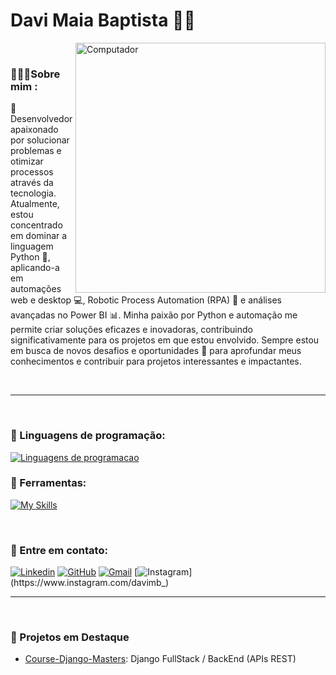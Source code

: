 # Davi Maia Baptista 🧑‍💻

<img src="https://raw.githubusercontent.com/MicaelliMedeiros/micaellimedeiros/master/image/computer-illustration.png" min-width="400px" max-width="400px" width="400px" align="right" alt="Computador">

<br>

### 👨🏻‍💻Sobre mim :
🌟 Desenvolvedor apaixonado por solucionar problemas e otimizar processos através da tecnologia. Atualmente, estou concentrado em dominar a linguagem Python 🐍, aplicando-a em automações web e desktop 💻, Robotic Process Automation (RPA) 🤖 e análises avançadas no Power BI 📊. Minha paixão por Python e automação me permite criar soluções eficazes e inovadoras, contribuindo significativamente para os projetos em que estou envolvido. Sempre estou em busca de novos desafios e oportunidades 🚀 para aprofundar meus conhecimentos e contribuir para projetos interessantes e impactantes.

<br>
<hr>
<br>

### 👾 Linguagens de programação:
[![Linguagens de programacao](https://skillicons.dev/icons?i=py,cpp,js)](https://skillicons.dev)

### 💼 Ferramentas:
[![My Skills](https://skillicons.dev/icons?i=vscode,git,github)](https://skillicons.dev)

<br>

### 💌 Entre em contato:
[![Linkedin](https://img.shields.io/badge/-davibaptista-blue?style=flat-square&logo=Linkedin&logoColor=white&link=https://www.linkedin.com/in/davimb)](https://www.linkedin.com/in/davimb-/)
[![GitHub](https://img.shields.io/github/followers/davi-baptista?label=follow&style=social)]({https://github.com/davi-baptista})
[![Gmail](https://img.shields.io/badge/-davimaiabaptista21@gmail.com-006bed?style=flat-square&logo=Gmail&logoColor=white&link=mailto:davimaiabaptista21@gmail.com)](mailto:davimaiabaptista21@gmail.com)
[![Instagram](https://img.shields.io/badge/-davimb__-purple?style=flat-square&logo=Instagram&logoColor=white&link=https://www.instagram.com/davimb_)](https://www.instagram.com/davimb_)

<hr>
<br>

### 🌟 Projetos em Destaque
- [Course-Django-Masters](https://github.com/davi-baptista/django-masters): Django FullStack / BackEnd (APIs REST)

<br>

